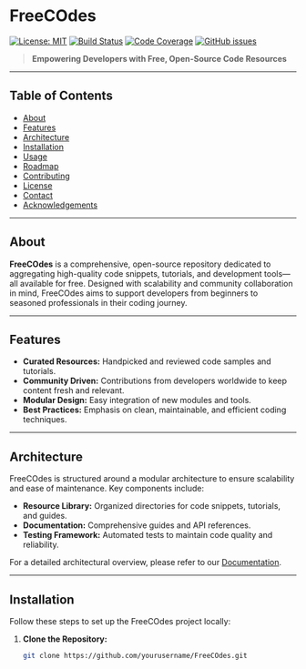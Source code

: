 # FreeCOdes

[![License: MIT](https://img.shields.io/badge/License-MIT-blue.svg)](LICENSE)
[![Build Status](https://img.shields.io/travis/yourusername/FreeCOdes/main.svg)](https://travis-ci.org/yourusername/FreeCOdes)
[![Code Coverage](https://img.shields.io/codecov/c/github/yourusername/FreeCOdes/main.svg)](https://codecov.io/gh/yourusername/FreeCOdes)
[![GitHub issues](https://img.shields.io/github/issues/yourusername/FreeCOdes.svg)](https://github.com/yourusername/FreeCOdes/issues)

> **Empowering Developers with Free, Open-Source Code Resources**

---

## Table of Contents

- [About](#about)
- [Features](#features)
- [Architecture](#architecture)
- [Installation](#installation)
- [Usage](#usage)
- [Roadmap](#roadmap)
- [Contributing](#contributing)
- [License](#license)
- [Contact](#contact)
- [Acknowledgements](#acknowledgements)

---

## About

**FreeCOdes** is a comprehensive, open-source repository dedicated to aggregating high-quality code snippets, tutorials, and development tools—all available for free. Designed with scalability and community collaboration in mind, FreeCOdes aims to support developers from beginners to seasoned professionals in their coding journey.

---

## Features

- **Curated Resources:** Handpicked and reviewed code samples and tutorials.
- **Community Driven:** Contributions from developers worldwide to keep content fresh and relevant.
- **Modular Design:** Easy integration of new modules and tools.
- **Best Practices:** Emphasis on clean, maintainable, and efficient coding techniques.

---

## Architecture

FreeCOdes is structured around a modular architecture to ensure scalability and ease of maintenance. Key components include:

- **Resource Library:** Organized directories for code snippets, tutorials, and guides.
- **Documentation:** Comprehensive guides and API references.
- **Testing Framework:** Automated tests to maintain code quality and reliability.

For a detailed architectural overview, please refer to our [Documentation](docs/architecture.md).

---

## Installation

Follow these steps to set up the FreeCOdes project locally:

1. **Clone the Repository:**

   ```bash
   git clone https://github.com/yourusername/FreeCOdes.git
